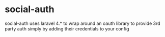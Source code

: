 social-auth
===========

social-auth uses laravel 4.* to wrap around an oauth library to provide 3rd party auth simply by adding their credentials to your config
